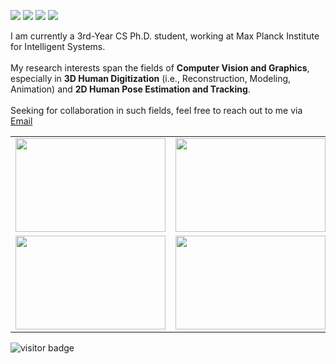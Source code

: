 [![](https://img.shields.io/badge/website-orange?&style=for-the-badge&logo=Google%20chrome&logoColor=white)](https://xiuyuliang.cn/)
[![](https://img.shields.io/badge/google%20scholar-%234285F4.svg?&style=for-the-badge&logo=google-scholar&logoColor=white)](https://scholar.google.com.hk/citations?hl=zh-CN&user=9zAA9rQAAAAJ)
[![](https://img.shields.io/twitter/follow/yuliangxiu?style=for-the-badge&logo=Twitter&labelColor=00acee&logoColor=white&color=2bc4ff)](https://twitter.com/yuliangxiu)
[![](https://img.shields.io/youtube/channel/views/UCicL0Co86tGbzoV2heWiEaA?logo=youtube&labelColor=ce4630&style=for-the-badge)](https://www.youtube.com/channel/UCicL0Co86tGbzoV2heWiEaA)

I am currently a 3rd-Year CS Ph.D. student, working at Max Planck Institute for Intelligent Systems. <br><br> My research interests span the fields of <strong>Computer Vision and Graphics</strong>, especially in <strong>3D Human Digitization</strong> (i.e., Reconstruction, Modeling, Animation) and <strong>2D Human Pose Estimation and Tracking</strong>. <br/><br/>Seeking for collaboration in such fields, feel free to reach out to me via <a href="mailto:yuliang.xiu@tuebingen.mpg.de?subject=intention of cooperation from [name]-[title]-[institute]">Email</a>


<table style="margin-left:auto; margin-right:auto;">
  <tr>
    <td><img src="https://user-images.githubusercontent.com/7944350/232624929-8d758e74-3695-4045-8687-f0bc4af0361b.gif" height=150px width=240px></td>
    <td><img src="https://user-images.githubusercontent.com/7944350/232289227-e04a958f-dfc1-4bc8-8b1d-8bef9afbebba.gif" height=150px width=240px></td>
    <td><img src="https://user-images.githubusercontent.com/7944350/232289180-fe063d86-7e85-4d5f-8e5a-cbd8f9638d71.gif" height=150px width=240px></td>
  </tr>
  <tr>
    <td><img src="https://user-images.githubusercontent.com/7944350/153691477-aad7064b-a36c-4d73-bb03-95d01bc08e13.gif" height=150px width=240px></td>
    <td><img src="https://user-images.githubusercontent.com/7944350/153691479-4186d4a8-b11a-4aee-9ae7-082f7dabb318.gif" height=150px width=240px></td>
    <td><img src="https://user-images.githubusercontent.com/7944350/153691473-651f5c22-582e-4d98-9bfe-83574bd31af4.gif" height=150px width=240px></td>
  </tr>
</table>

![visitor badge](https://visitor-badge.glitch.me/badge?page_id=yuliangxiu.visitor-badge&left_color=red&right_color=green&left_text=Hi%20Visitors)
